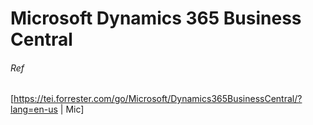 
# Microsoft Dynamics 365 Business Central




###### Ref
[https://tei.forrester.com/go/Microsoft/Dynamics365BusinessCentral/?lang=en-us | Mic]
